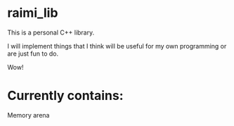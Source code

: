 # raimi_lib

This is a personal C++ library.

I will implement things that I think will be useful for my own programming or are just fun to do.

Wow!

# Currently contains:
Memory arena
